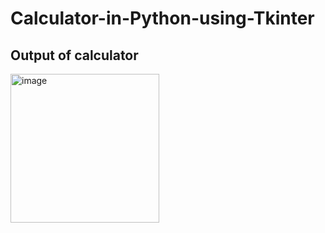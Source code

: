# Calculator-in-Python-using-Tkinter
## Output of calculator
<img width="238" alt="image" src="https://github.com/harshwashere/Calculator-in-Python/assets/125491843/282641a7-2620-4f81-a11f-95d23178fff6">
